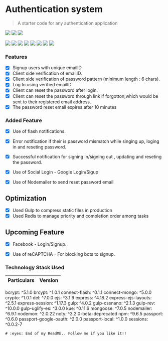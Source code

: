 # Authentication system
>A starter code for any authentication application



![](https://img.shields.io/badge/version-1.0.1-orange?style=for-the-badge&logo=appveyor) ![](https://img.shields.io/badge/dependencies-up%20to%20date-success?style=for-the-badge&logo=appveyor) 
![](https://img.shields.io/badge/website-offline-lightgrey?style=for-the-badge&logo=appveyor) 

![](https://img.shields.io/badge/node--lts%40latest-10.15.0-brightgreen)
![](https://img.shields.io/badge/bcrypt-5.0.0-red)
![](https://img.shields.io/badge/connect--flash-0.1.1-brightgreen)
![](https://img.shields.io/badge/crypto-1.0.1-red)
![](https://img.shields.io/badge/multer-1.4.2-brightgreen)
![](https://img.shields.io/badge/nodemailer-6.4.11-red)
![](https://img.shields.io/badge/passport-0.4.1-brightgreen)
![](https://img.shields.io/badge/passport--google--oauth-2.0.0-red)



### Features
- [x] Signup users with unique emailID.
- [x] Client side verification of emailID.
- [x] Client side verification of password pattern (minimum length : 6 chars).
- [x] Log In using verified emailID.
- [x] Client can reset the password after login.
- [x] Client can reset the password through link if forgotton,which would be sent to their registered email address.
- [x] The password reset email expires after 10 minutes 

### Added Feature
- [x] Use of flash notifications.
- [x] Error notification if their is password mismatch while singing up, loging in and reseting password.
- [x] Successful notification for signing in/signing out , updating and reseting the password.
- [x] Use of Social Login - Google Login/Sigup 
- [x] Use of Nodemailer to send reset password email 


## Optimization
- [x] Used Gulp to compress static files in production
- [x] Used Redis to manage priority and completion order among tasks

## Upcoming Feature
- [x] Facebook - Login/Signup.
- [x] Use of reCAPTCHA - For blocking bots to signup.


### Technology Stack Used

Particulars | Version
----------- | ---------
bcrypt: ^5.1.0
brcypt: ^1.0.1
connect-flash: ^0.1.1
connect-mongo: ^5.0.0
crypto: ^1.0.1
del: ^7.0.0
ejs: ^3.1.9
express: ^4.18.2
express-ejs-layouts: ^2.5.1
express-session: ^1.17.3
gulp: ^4.0.2
gulp-cssnano: ^2.1.3
gulp-rev: ^10.0.0
gulp-uglify-es: ^3.0.0
kue: ^0.11.6
mongoose: ^7.0.5
nodemailer: ^6.9.1
nodemon: ^2.0.22
noty: ^3.2.0-beta-deprecated
npm: ^9.6.5
passport: ^0.6.0
passport-google-oauth: ^2.0.0
passport-local: ^1.0.0
sessions: ^0.0.2-7


```
# :eyes: End of my ReadME.. Follow me if you like it!!
